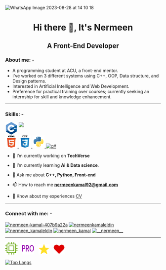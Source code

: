 ![WhatsApp Image 2023-08-28 at 14 10 18](https://github.com/NermeenKamal/NermeenKamal/assets/114883845/59280690-675a-47ae-a174-f4c7cc9f46bf)

<h1 align= "center"> Hi there 👋, It's Nermeen</h1>
 <h2 align="center">A Front-End Developer</h2>
 
### About me: -
* A programming student at ACU, a front-end mentor.
* I've worked on 3 different systems using C++, OOP, Data structure, and Design patterns.
* Interested in Artificial Intelligence and Web Development.
* Preference for practical training over courses; currently seeking an internship for skill and knowledge enhancement.

----------------------------------------------------------------------------------------------------------------------------
### Skills: -

<img align="right" src='https://th.bing.com/th/id/R.21116158daaeb1459b4ec0758505e1ad?rik=ymQdzmyYITrBnQ&pid=ImgRaw&r=0' width=460px>


<p align="left"> <a href="https://www.w3schools.com/cpp/" target="_blank" rel="noreferrer"> <img src="https://raw.githubusercontent.com/devicons/devicon/master/icons/cplusplus/cplusplus-original.svg" alt="cplusplus"  width="40" height="40"/> </a>   <a href="https://www.w3.org/html/" target="_blank" rel="noreferrer"> <img src="https://raw.githubusercontent.com/devicons/devicon/master/icons/html5/html5-original-wordmark.svg" alt="html5" width="40" height="40"/> </a>  <a href="https://www.w3schools.com/css/" target="_blank" rel="noreferrer"> <img src="https://raw.githubusercontent.com/devicons/devicon/master/icons/css3/css3-original-wordmark.svg" alt="css3"  width="40" height="40"/> </a> <a href="https://www.python.org" target="_blank" rel="noreferrer"> <img src="https://raw.githubusercontent.com/devicons/devicon/master/icons/python/python-original.svg" alt="python" width="40" height="40"/> </a><a href="https://www.w3schools.com/cs/index.php" target="_blank" rel="noreferrer"> <img src="https://upload.wikimedia.org/wikipedia/commons/thumb/0/0d/C_Sharp_wordmark.svg/1024px-C_Sharp_wordmark.svg.png" alt="c#" width="37" height="37"/> </a> </p>



- 🔭 I’m currently working on **TechVerse**
  
- 🌱 I’m currently learning **Ai & Data science**.
  
- 💬 Ask me about **C++, Python, Front-end**

- 📫 How to reach me **nermeenkamal92@gmail.com**

- 📄 Know about my experiences [CV](https://drive.google.com/drive/folders/1PhbM5zYMsGsXbEAQ30Evf1-UjOD3PO5e?usp=drive_link)




----------------------------------------------------------------------------------------------------------------------------


<h3 align="left">Connect with me: -</h3>
<p align="left">
<a href="https://linkedin.com/in/nermeen-kamal-407b9a22a" target="blank"><img align="center" src="https://raw.githubusercontent.com/rahuldkjain/github-profile-readme-generator/master/src/images/icons/Social/linked-in-alt.svg" alt="nermeen-kamal-407b9a22a" height="30" width="40" /></a>
<a href="https://fb.com/nermeenkamaleldin" target="blank"><img align="center" src="https://raw.githubusercontent.com/rahuldkjain/github-profile-readme-generator/master/src/images/icons/Social/facebook.svg" alt="nermeenkamaleldin" height="30" width="40" /></a>
<a href="https://instagram.com/nermeen_kamaleldin" target="blank"><img align="center" src="https://raw.githubusercontent.com/rahuldkjain/github-profile-readme-generator/master/src/images/icons/Social/instagram.svg" alt="nermeen_kamaleldin" height="30" width="40" /></a>
<a href="https://www.behance.net/nermeen_kamal" target="blank"><img align="center" src="https://raw.githubusercontent.com/rahuldkjain/github-profile-readme-generator/master/src/images/icons/Social/behance.svg" alt="nermeen_kamal" height="30" width="40" /></a>
<a href="https://codeforces.com/profile/__nermeen__" target="blank"><img align="center" src="https://raw.githubusercontent.com/rahuldkjain/github-profile-readme-generator/master/src/images/icons/Social/codeforces.svg" alt="__nermeen__" height="30" width="40" /></a>
</p>

----------------------------------------------------------------------------------------------------------------------------



<a href='https://docs.github.com/en/developers'><img src='https://raw.githubusercontent.com/acervenky/animated-github-badges/master/assets/devbadge.gif' width='40' height='40'></a> <a href='https://github.com/pricing'><img src='https://raw.githubusercontent.com/acervenky/animated-github-badges/master/assets/pro.gif' width='40' height='40'></a> <a href='https://stars.github.com/'><img src='https://raw.githubusercontent.com/acervenky/animated-github-badges/master/assets/starbadge.gif' width='35' height='35'></a> <a href='https://docs.github.com/en/github/supporting-the-open-source-community-with-github-sponsors'><img src='https://raw.githubusercontent.com/acervenky/animated-github-badges/master/assets/sponsorbadge.gif' width='35' height='35'></a> 

[![Top Langs](https://github-readme-stats.vercel.app/api/top-langs/?username=NermeenKamal)](https://github.com/anuraghazra/github-readme-stats)

